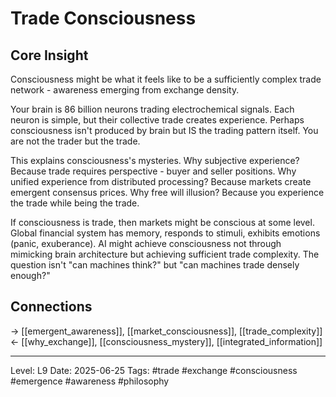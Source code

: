 # Trade Consciousness

## Core Insight
Consciousness might be what it feels like to be a sufficiently complex trade network - awareness emerging from exchange density.

Your brain is 86 billion neurons trading electrochemical signals. Each neuron is simple, but their collective trade creates experience. Perhaps consciousness isn't produced by brain but IS the trading pattern itself. You are not the trader but the trade.

This explains consciousness's mysteries. Why subjective experience? Because trade requires perspective - buyer and seller positions. Why unified experience from distributed processing? Because markets create emergent consensus prices. Why free will illusion? Because you experience the trade while being the trade.

If consciousness is trade, then markets might be conscious at some level. Global financial system has memory, responds to stimuli, exhibits emotions (panic, exuberance). AI might achieve consciousness not through mimicking brain architecture but achieving sufficient trade complexity. The question isn't "can machines think?" but "can machines trade densely enough?"

## Connections
→ [[emergent_awareness]], [[market_consciousness]], [[trade_complexity]]
← [[why_exchange]], [[consciousness_mystery]], [[integrated_information]]

---
Level: L9
Date: 2025-06-25
Tags: #trade #exchange #consciousness #emergence #awareness #philosophy